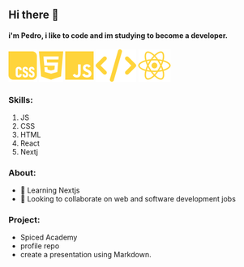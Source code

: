 ## Hi there 👋
#### i'm Pedro, i like to code and im studying to become a developer.

![](./icons/css.svg) ![](./icons/html.svg) ![](./icons/js.svg) ![](./icons/code.svg) ![](./icons/react.svg)

### Skills:
1. JS<br>
2. CSS<br>
3. HTML<br>
4. React<br>
5. Nextj

### About:

- 🌱 Learning Nextjs
- 👯 Looking to collaborate on web and software development jobs

### Project:
- Spiced Academy
- profile repo
- create a presentation using Markdown.



<!--
**pharantes/pharantes** is a ✨ _special_ ✨ repository because its `README.md` (this file) appears on your GitHub profile.

Here are some ideas to get you started:

- 🔭 I’m currently working on ...
- 🌱 I’m currently learning ...
- 👯 I’m looking to collaborate on ...
- 🤔 I’m looking for help with ...
- 💬 Ask me about ...
- 📫 How to reach me: ...
- 😄 Pronouns: ...
- ⚡ Fun fact: ...
-->
